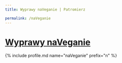 ```yaml
---
title: Wyprawy naVeganie | Patromierz

permalink: /naVeganie
---
```


# [Wyprawy naVeganie](https://patronite.pl/naVeganie)

{% include profile.md name="naVeganie" prefix="n" %}
